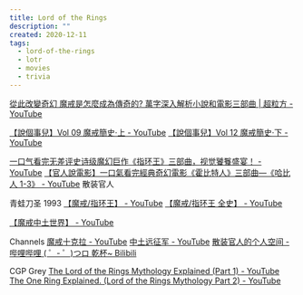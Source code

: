 ```yaml
---
title: Lord of the Rings
description: ""
created: 2020-12-11
tags:
  - lord-of-the-rings
  - lotr
  - movies
  - trivia
---
```


[從此改變奇幻 魔戒是怎麼成為傳奇的? 萬字深入解析小說和電影三部曲 | 超粒方 - YouTube](https://www.youtube.com/watch?v=5Lpxo6OaOcE)

[【說個事兒】Vol 09 魔戒簡史·上 - YouTube](https://www.youtube.com/watch?v=jRqUBh9pKYA)
[【說個事兒】Vol 12 魔戒簡史·下 - YouTube](https://www.youtube.com/watch?v=j0km_FV9qlU)

[一口气看完无差评史诗级魔幻巨作《指环王》三部曲，视觉饕餮盛宴！ - YouTube](https://www.youtube.com/watch?v=8Vd1VOCZawQ)
[【官人說電影】一口氣看完經典奇幻電影《霍比特人》三部曲—《哈比人 1-3》 - YouTube](https://www.youtube.com/watch?v=2AAGY9FcLIo) 散装官人

青蛙刀圣 1993
[【魔戒/指环王】 - YouTube](https://www.youtube.com/playlist?list=PLg45KLfneaCTJhBPv6CpHAFCtIqKcxQRu)
[【魔戒/指环王 全史】 - YouTube](https://www.youtube.com/playlist?list=PLg45KLfneaCTmpGMdgmCyApV6D9hIMiuA)

[【魔戒中土世界】 - YouTube](https://www.youtube.com/playlist?list=PL4Kt3ngY0fjlrrVp9luPTotIvjnbPpDxm)

Channels
[魔戒十克拉 - YouTube](https://www.youtube.com/channel/UC-ibZNRhTa-aT-Zrhzqwnmw)
[中土远征军 - YouTube](https://www.youtube.com/channel/UCvIqA0oXqhFBYM5cG7_i-9w)
[散装官人的个人空间 - 哔哩哔哩 ( ゜- ゜)つロ 乾杯~ Bilibili](https://space.bilibili.com/40545158/channel/detail?cid=79743)

CGP Grey
[The Lord of the Rings Mythology Explained (Part 1) - YouTube](https://www.youtube.com/watch?v=YxgsxaFWWHQ)
[The One Ring Explained. (Lord of the Rings Mythology Part 2) - YouTube](https://www.youtube.com/watch?v=WKU0qDpu3AM)
